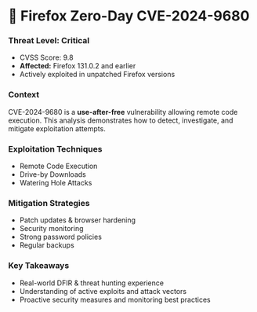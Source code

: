 # 🧩 Firefox Zero-Day CVE-2024-9680

### Threat Level: Critical
- CVSS Score: 9.8
- **Affected:** Firefox 131.0.2 and earlier
- Actively exploited in unpatched Firefox versions

### Context
CVE-2024-9680 is a **use-after-free** vulnerability allowing remote code execution. This analysis demonstrates how to detect, investigate, and mitigate exploitation attempts.

### Exploitation Techniques
- Remote Code Execution
- Drive-by Downloads
- Watering Hole Attacks

### Mitigation Strategies
- Patch updates & browser hardening
- Security monitoring
- Strong password policies
- Regular backups

### Key Takeaways
- Real-world DFIR & threat hunting experience
- Understanding of active exploits and attack vectors
- Proactive security measures and monitoring best practices
